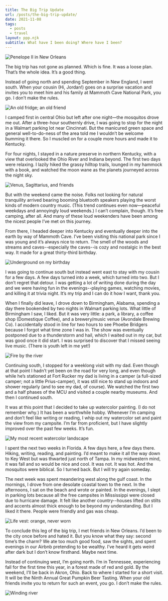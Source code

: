 ```yaml
---
title: The Big Trip Update
url: /posts/the-big-trip-update/
date: 2021-11-08
tags:
  - posts
  - travel
layout: ppp.njk
subtitle: What have I been doing? Where have I been?
---
```


![Penelope II in New Orleans](/images/_20211107_080913.jpg)

The big trip has not gone as planned. Which is fine. It was a loose plan. That’s the whole idea. It’s a good thing.

Instead of going north and spending September in New England, I went south. When your cousin (Hi, Jordan!) goes on a surprise vacation and invites you to meet him and his family at Mammoth Cave National Park, you go. I don’t make the rules.

![An old fridge; an old friend](/images/_20210909_234126158.jpg)

I camped first in central Ohio but left after one night—the mosquitos drove me out. After a three-hour southernly drive, I was going to stop for the night in a Walmart parking lot near Cincinnati. But the manicured green space and general well-to-do-ness of the area told me I wouldn’t be welcome bumming it there. So I muscled on for a couple more hours and made it to Kentucky.

For four nights, I stayed in a nature preserve in northern Kentucky, with a view that overlooked the Ohio River and Indiana beyond. The first two days were relaxing. I lazily hiked the grassy hilltop trails, lounged in my hammock with a book, and watched the moon wane as the planets journeyed across the night sky.

![Venus, Sagittarius, and friends](/images/_20211025_185334.jpg)

But with the weekend came the noise. Folks not looking for natural tranquility arrived bearing booming bluetooth speakers playing the worst kinds of modern country music. (This trend continues even now—peaceful weekdays and annoyingly loud weekends.) I can’t complain, though. It’s free camping, after all. And many of these loud weekenders have been among the nicest people I’ve met on this journey.

From there, I headed deeper into Kentucky and eventually deeper into the earth by way of Mammoth Cave. I’ve been visiting this national park since I was young and it’s always nice to return. The smell of the woods and streams and caves--especially the caves--is cozy and nostalgic in the best way. It made for a great thirty-third birthday.

![Underground on my birthday](/images/_20210914_192006985.jpg)

I was going to continue south but instead went east to stay with my cousin for a few days. A few days turned into a week, which turned into two. But I don’t regret that detour. I was getting a lot of writing done during the day and we were having fun in the evenings--playing games, watching movies, and killing it at trivia night. It’s my trip and I can do it how I want, thank you.

When I finally did leave, I drove down to Birmingham, Alabama, spending a day there bookended by two nights in Walmart parking lots. What little of Birmingham I saw, I liked. But it was very little: a park, a library, a coffee shop (Domestique Coffee), and a brewery/music venue (Avondale Brewing Co). I accidentally stood in line for two hours to see Phoebe Bridgers because I forgot what time zone I was in. The show was eventually postponed due to a thunderstorm and hail, which I waited out in my car, but was good once it did start. I was surprised to discover that I missed seeing live music. (There is youth left in me yet!)

![Fire by the river](/images/_20211022_180543.jpg)

Continuing south, I stopped for a weeklong visit with my dad. Even though at that point I hadn’t yet been on the road for very long, and even though while he’s stationed at Fort Rucker my dad is living in a camper (a full-sized camper; not a little Prius-camper), it was still nice to stand up indoors and shower regularly (and to see my dad, of course). We watched the first two and a half phases of the MCU and visited a couple nearby museums. And then I continued south.

It was at this point that I decided to take up watercolor painting. (I do not remember why.) It has been a worthwhile hobby. Whenever I’m camping and don’t feel like writing or reading, I whip out my watercolor set and paint the view from my campsite. I’m far from proficient, but I have slightly improved over the past few weeks. It’s fun.

![My most recent watercolor landscape](/images/_20211102_150334.jpg)

I spent the next two weeks in Florida. A few days here, a few days there. Hiking, writing, reading, and painting. I’d meant to make it all the way down to Key West but was thwarted just north of Tampa. In my midwestern mind, it was fall and so would be nice and cool. It was not. It was hot. And the mosquitos were biblical. So I turned back. But I will try again someday.

The next week was spent meandering west along the gulf coast. In the mornings, I drove from one desolate coastal town to the next. In the afternoons, I sat on the beach and wrote or painted. In the evenings, I slept in parking lots because all the free campsites in Mississippi were closed due to hurricane damage. It felt like another country--houses lifted on stilts and accents almost thick enough to be beyond my understanding. But I liked it there. People were friendly and gas was cheap.

![Life vest: orange, never worn](/images/_20211031_114235.jpg)

To conclude this leg of the big trip, I met friends in New Orleans. I’d been to the city once before and hated it. But you know what they say: second time’s the charm? We ate too much good food, saw the sights, and spent evenings in our Airbnb pretending to be wealthy. I’ve heard it gets weird after dark but I don’t know firsthand. Maybe next time.

Instead of continuing west, I’m going north. I’m in Tennessee, experiencing fall for the first time this year, in a forest made of red and gold. By the weekend, I’ll be back in Akron, Ohio. Back to where I started for a short visit. It will be the Ninth Annual Great Pumpkin Beer Tasting. When your old friends invite you to return for such an event, you go. I don’t make the rules.

![Winding river](/Images/_20211026_072714.jpg)
